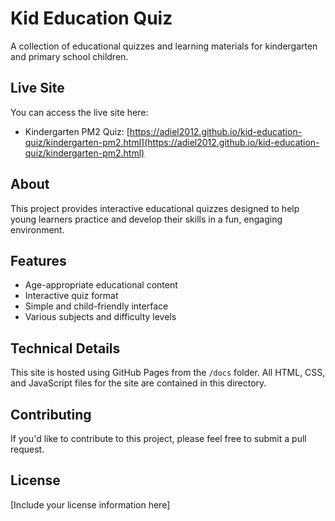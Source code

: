 # Kid Education Quiz

A collection of educational quizzes and learning materials for kindergarten and primary school children.

## Live Site

You can access the live site here:
- Kindergarten PM2 Quiz: [https://adiel2012.github.io/kid-education-quiz/kindergarten-pm2.html](https://adiel2012.github.io/kid-education-quiz/kindergarten-pm2.html)

## About

This project provides interactive educational quizzes designed to help young learners practice and develop their skills in a fun, engaging environment.

## Features

- Age-appropriate educational content
- Interactive quiz format
- Simple and child-friendly interface
- Various subjects and difficulty levels

## Technical Details

This site is hosted using GitHub Pages from the `/docs` folder. All HTML, CSS, and JavaScript files for the site are contained in this directory.

## Contributing

If you'd like to contribute to this project, please feel free to submit a pull request.

## License

[Include your license information here]